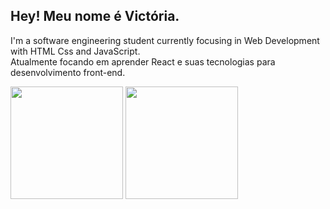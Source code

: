 ## Hey! Meu nome é Victória.
  
I'm a software engineering student currently focusing in Web Development with HTML Css and JavaScript.<br> Atualmente 
focando em aprender React e suas tecnologias para desenvolvimento front-end.

<div >
  <img 
       src="https://github-readme-stats.vercel.app/api?username=MiauToofu&show_icons=true&theme=dark&include_all_commits=true&count_private=true"
       height="180px"
  />
  <img 
       src="https://github-readme-stats.vercel.app/api/top-langs/?username=MiauToofu&theme=dark"
       height="180px"
  />
</div>
